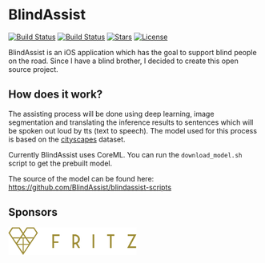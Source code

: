 # BlindAssist
[![Build Status](https://app.bitrise.io/app/8cef371afcc71242/status.svg?token=shtpwFUA6aLw-ky-oBJP2g&branch=develop)](https://app.bitrise.io/app/8cef371afcc71242)
[![Build Status](https://travis-ci.org/BlindAssist/blindassist-ios.svg?branch=develop)](https://travis-ci.org/BlindAssist/blindassist-ios)
[![Stars](http://starveller.sigsev.io/api/repos/BlindAssist/blindassist-ios/badge)](http://starveller.sigsev.io/BlindAssist/blindassist-ios)
[![License](https://img.shields.io/badge/License-GPL%20v3-blue.svg)](LICENSE)

BlindAssist is an iOS application which has the goal to support blind people
on the road. Since I have a blind brother, I decided to create this open source
project.

## How does it work?
The assisting process will be done using deep learning, image segmentation
and translating the inference results to sentences which will be spoken out loud 
by tts (text to speech). The model used for this process is based on the
[cityscapes](https://www.cityscapes-dataset.com) dataset.

Currently BlindAssist uses CoreML. You can run the `download_model.sh` script to
get the prebuilt model.

The source of the model can be found here:
https://github.com/BlindAssist/blindassist-scripts

## Sponsors
<a href="https://fritz.ai"><img src="images/fritz_logo.svg?raw=true" alt="heartbeat" width="256"/></a>

